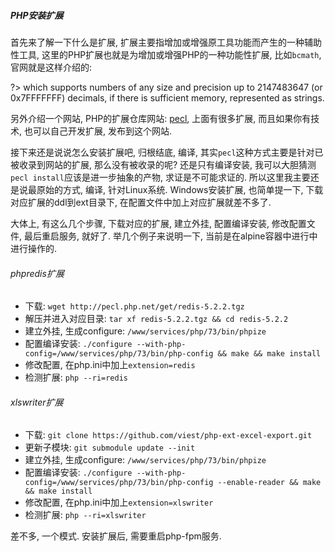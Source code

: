 ##### PHP安装扩展

首先来了解一下什么是扩展, 扩展主要指增加或增强原工具功能而产生的一种辅助性工具, 这里的PHP扩展也就是为增加或增强PHP的一种功能性扩展, 比如`bcmath`, 官网就是这样介绍的:

?> which supports numbers of any size and precision up to 2147483647 (or 0x7FFFFFFF) decimals, if there is sufficient memory, represented as strings.

另外介绍一个网站, PHP的扩展仓库网站: [pecl](http://pecl.php.net/), 上面有很多扩展, 而且如果你有技术, 也可以自己开发扩展, 发布到这个网站.

接下来还是说说怎么安装扩展吧, 归根结底, 编译, 其实`pecl`这种方式主要是针对已被收录到网站的扩展, 那么没有被收录的呢? 还是只有编译安装, 我可以大胆猜测`pecl install`应该是进一步抽象的产物, 求证是不可能求证的.
所以这里我主要还是说最原始的方式, 编译, 针对Linux系统. Windows安装扩展, 也简单提一下, 下载对应扩展的ddl到ext目录下, 在配置文件中加上对应扩展就差不多了.

大体上, 有这么几个步骤, 下载对应的扩展, 建立外挂, 配置编译安装, 修改配置文件, 最后重启服务, 就好了. 举几个例子来说明一下, 当前是在alpine容器中进行中进行操作的.

###### phpredis扩展
- 下载: `wget http://pecl.php.net/get/redis-5.2.2.tgz`
- 解压并进入对应目录: `tar xf redis-5.2.2.tgz && cd redis-5.2.2`
- 建立外挂, 生成configure: `/www/services/php/73/bin/phpize`
- 配置编译安装: `./configure --with-php-config=/www/services/php/73/bin/php-config && make && make install`
- 修改配置, 在php.ini中加上`extension=redis`
- 检测扩展: `php --ri=redis`

###### xlswriter扩展
- 下载: `git clone https://github.com/viest/php-ext-excel-export.git`
- 更新子模块: `git submodule update --init`
- 建立外挂, 生成configure: `/www/services/php/73/bin/phpize`
- 配置编译安装: `./configure --with-php-config=/www/services/php/73/bin/php-config --enable-reader && make && make install`
- 修改配置, 在php.ini中加上`extension=xlswriter`
- 检测扩展: `php --ri=xlswriter`

差不多, 一个模式. 安装扩展后, 需要重启php-fpm服务.
